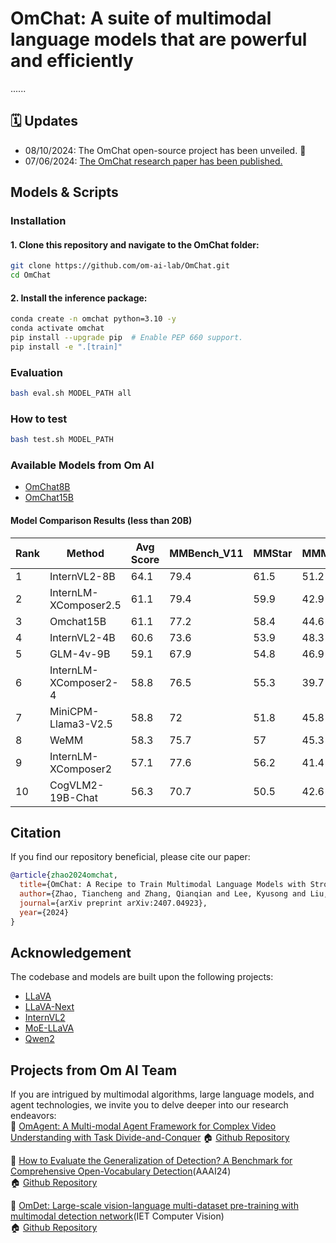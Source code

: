 # OmChat: A suite of multimodal language models that are powerful and efficiently
......

## 🗓️ Updates
* 08/10/2024: The OmChat open-source project has been unveiled. 🎉
* 07/06/2024: [The OmChat research paper has been published.](https://arxiv.org/abs/2407.04923)


## Models & Scripts

### Installation

#### 1. **Clone this repository and navigate to the OmChat folder:**
```bash
git clone https://github.com/om-ai-lab/OmChat.git
cd OmChat
```

#### 2. **Install the inference package:**
```bash
conda create -n omchat python=3.10 -y
conda activate omchat
pip install --upgrade pip  # Enable PEP 660 support.
pip install -e ".[train]"
```

### Evaluation
```bash
bash eval.sh MODEL_PATH all
```

### How to test
```bash
bash test.sh MODEL_PATH
```

### Available Models from Om AI
- [OmChat8B]()
- [OmChat15B]()


#### Model Comparison Results (less than 20B)

| Rank | Method                    | Avg Score |MMBench_V11|MMStar | MMMU_VAL | MathVista |
|------|---------------------------|-----------|----------|--------|----------|-----------|
| 1    | InternVL2-8B              | 64.1      | 79.4     | 61.5   | 51.2     | 58.3      |
| 2    | InternLM-XComposer2.5     | 61.1      | 79.4     | 59.9   | 42.9     | 63.7      |
| 3    | Omchat15B                 | 61.1      | 77.2     | 58.4   | 44.6     | 57.2      |
| 4    | InternVL2-4B              | 60.6      | 73.6     | 53.9   | 48.3     | 58.1      |
| 5    | GLM-4v-9B                 | 59.1      | 67.9     | 54.8   | 46.9     | 51.1      |
| 6    | InternLM-XComposer2-4     | 58.8      | 76.5     | 55.3   | 39.7     | 59.4      |
| 7    | MiniCPM-Llama3-V2.5       | 58.8      | 72       | 51.8   | 45.8     | 54.3      |
| 8    | WeMM                      | 58.3      | 75.7     | 57     | 45.3     | 54.9      |
| 9    | InternLM-XComposer2       | 57.1      | 77.6     | 56.2   | 41.4     | 59.5      |
| 10   | CogVLM2-19B-Chat          | 56.3      | 70.7     | 50.5   | 42.6     | 38.6      |


## Citation
If you find our repository beneficial, please cite our paper:
```bibtex
@article{zhao2024omchat,
  title={OmChat: A Recipe to Train Multimodal Language Models with Strong Long Context and Video Understanding},
  author={Zhao, Tiancheng and Zhang, Qianqian and Lee, Kyusong and Liu, Peng and Zhang, Lu and Fang, Chunxin and Liao, Jiajia and Jiang, Kelei and Ma, Yibo and Xu, Ruochen},
  journal={arXiv preprint arXiv:2407.04923},
  year={2024}
}
```

## Acknowledgement
The codebase and models are built upon the following projects:
- [LLaVA](https://github.com/haotian-liu/LLaVA) 
- [LLaVA-Next](https://github.com/LLaVA-VL/LLaVA-NeXT)
- [InternVL2](https://internvl.github.io/blog/2024-07-02-InternVL-2.0/)
- [MoE-LLaVA](https://github.com/PKU-YuanGroup/MoE-LLaVA)
- [Qwen2](https://github.com/QwenLM/Qwen2)


## Projects from Om AI Team
If you are intrigued by multimodal algorithms, large language models, and agent technologies, we invite you to delve deeper into our research endeavors:  
🔆 [OmAgent: A Multi-modal Agent Framework for Complex Video Understanding with Task Divide-and-Conquer](https://arxiv.org/abs/2406.16620)
🏠 [Github Repository](https://github.com/om-ai-lab/OmAgentn)

🔆 [How to Evaluate the Generalization of Detection? A Benchmark for Comprehensive Open-Vocabulary Detection](https://arxiv.org/abs/2308.13177)(AAAI24)   
🏠 [Github Repository](https://github.com/om-ai-lab/OVDEval/tree/main)

🔆 [OmDet: Large-scale vision-language multi-dataset pre-training with multimodal detection network](https://ietresearch.onlinelibrary.wiley.com/doi/full/10.1049/cvi2.12268)(IET Computer Vision)  
🏠 [Github Repository](https://github.com/om-ai-lab/OmDet)


